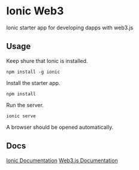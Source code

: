 # Ionic Web3

Ionic starter app for developing dapps with web3.js

## Usage

Keep shure that Ionic is installed.

```
npm install -g ionic
```

Install the starter app.

```
npm install
```

Run the server.

```
ionic serve
```

A browser should be opened automatically.

## Docs

[Ionic Documentation](https://ionicframework.com/docs/)
[Web3.js Documentation](https://web3js.readthedocs.io)
